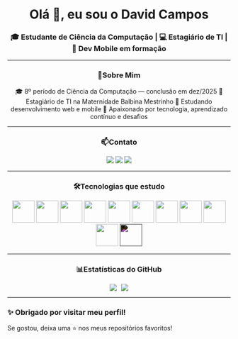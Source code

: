 <h1 align="center">Olá 👋, eu sou o David Campos</h1>
<h3 align="center">🎓 Estudante de Ciência da Computação | 💻 Estagiário de TI | 📱 Dev Mobile em formação</h3>

---

### <p align="center">📌Sobre Mim</p>

<p align="center">
  🎓 8º período de Ciência da Computação — conclusão em dez/2025  
  💼 Estagiário de TI na Maternidade Balbina Mestrinho  
  🧠 Estudando desenvolvimento web e mobile  
  🚀 Apaixonado por tecnologia, aprendizado contínuo e desafios  
</p>


---

###  <p align="center">📫Contato</p>

<p align="center">
  <a href="mailto:davi.alencar144@gmail.com"><img src="https://img.shields.io/badge/Gmail-davi.alencar144@gmail.com-red?style=for-the-badge&logo=gmail"></a>
  <a href="https://linkedin.com/in/david-campos-83632a23b"><img src="https://img.shields.io/badge/LinkedIn-David%20Campos-blue?style=for-the-badge&logo=linkedin"></a>
  <a href="https://github.com/davidCamposDev"><img src="https://img.shields.io/badge/GitHub-davidCamposDev-black?style=for-the-badge&logo=github"></a>
</p>

---

###  <p align="center">🛠️Tecnologias que estudo</p>

<div align="center">
  <img src="https://cdn.jsdelivr.net/gh/devicons/devicon/icons/php/php-original.svg" width="50" />
  <img src="https://cdn.jsdelivr.net/gh/devicons/devicon/icons/python/python-original.svg" width="50" />
  <img src="https://cdn.jsdelivr.net/gh/devicons/devicon/icons/javascript/javascript-original.svg" width="50" />
  <img src="https://cdn.jsdelivr.net/gh/devicons/devicon/icons/nodejs/nodejs-original.svg" width="50" />
  <img src="https://cdn.jsdelivr.net/gh/devicons/devicon/icons/html5/html5-original.svg" width="50" />
  <img src="https://cdn.jsdelivr.net/gh/devicons/devicon/icons/css3/css3-original.svg" width="50" />
  <img src="https://img.icons8.com/?size=100&id=4PiNHtUJVbLs&format=png&color=000000" width="50" />
  <img src="https://cdn.jsdelivr.net/gh/devicons/devicon/icons/bootstrap/bootstrap-original.svg" width="50" />
  <img src="https://cdn.jsdelivr.net/gh/devicons/devicon/icons/postgresql/postgresql-original.svg" width="50" />
  <img src="https://cdn.jsdelivr.net/gh/devicons/devicon/icons/git/git-original.svg" width="50" />
  <img src="https://cdn.jsdelivr.net/gh/devicons/devicon/icons/github/github-original.svg" style="filter: invert(1);" width="50" />

</div>

---

###  <p align="center">📊Estatísticas do GitHub</p>

<div align="center" style="display: flex; justify-content: center; gap: 10px;">
  <img src="https://github-readme-stats.vercel.app/api?username=davidCamposDev&show_icons=true&theme=dark&hide_border=true&card_width=420" style="vertical-align: middle;" />
  <img src="https://github-readme-stats.vercel.app/api/top-langs/?username=davidCamposDev&layout=compact&theme=dark&hide_border=true&card_width=420" style="vertical-align: middle;" />
</div>


---

### ✨ Obrigado por visitar meu perfil!

Se gostou, deixa uma ⭐️ nos meus repositórios favoritos!
